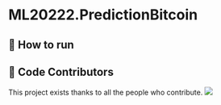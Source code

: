 # ML20222.PredictionBitcoin
## 🚀 How to run

## 🤝 Code Contributors

This project exists thanks to all the people who contribute.
<a href="https://github.com/lavibula/ML20222.PredictionBitcoin/graphs/contributors"><img src="https://opencollective.com/ML20222.PredictionBitcoin/contributors.svg?width=890&button=false" /></a>
